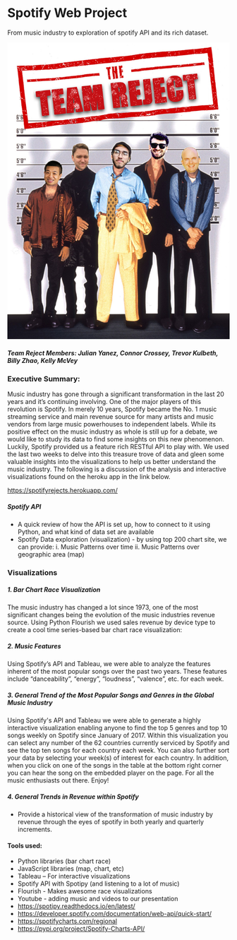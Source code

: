 # Spotify Web Project
From music industry to exploration of spotify API and its rich dataset.

![team photo](team-reject.jpg)

##### Team Reject Members: Julian Yanez, Connor Crossey, Trevor Kulbeth, Billy Zhao, Kelly McVey

### Executive Summary:

Music industry has gone through a significant transformation in the last 20 years and it’s continuing involving. One of the major players of this revolution is Spotify. In merely 10 years, Spotify became the No. 1 music streaming service and main revenue source for many artists and music vendors from large music powerhouses to independent labels. While its positive effect on the music industry as whole is still up for a debate, we would like to study its data to find some insights on this new phenomenon. Luckily, Spotify provided us a feature rich RESTful API to play with. We used the last two weeks to delve into this treasure trove of data and gleen some valuable insights into the visualizations to help us better understand the music industry. The following is a discussion of the analysis and interactive visualizations found on the heroku app in the link below.

https://spotifyrejects.herokuapp.com/

##### Spotify API
* A quick review of how the API is set up, how to connect to it using Python, and what kind of data set are available
* Spotify Data exploration (visualization) - by using top 200 chart site, we can provide:
    i.      Music Patterns over time
    ii.      Music Patterns over geographic area (map)

### Visualizations

##### 1. Bar Chart Race Visualization
The music industry has changed a lot since 1973, one of the most significant changes being the evolution of the music industries revenue source. Using Python Flourish we used sales revenue by device type to create a cool time series-based bar chart race  visualization:

##### 2. Music Features
Using Spotify’s API and Tableau, we were able to analyze the features inherent of the most popular songs over the past two years. These features include “danceability”, “energy”, “loudness”, “valence”, etc. for each week. 

##### 3. General Trend of the Most Popular Songs and Genres in the Global Music Industry
Using Spotify's API and Tableau we were able to generate a highly interactive visualization enabling anyone to find the top 5 genres and top 10 songs weekly on Spotify since January of 2017.  Within this visualization you can select any number of the 62 countries currently serviced by Spotify and see the top ten songs for each country each week. You can also further sort your data by selecting your week(s) of interest for each country. In addition, when you click on one of the songs in the table at the bottom right corner you can hear the song on the embedded player on the page. For all the music enthusiasts out there. Enjoy!
 
##### 4. General Trends in Revenue within Spotify
* Provide a historical view of the transformation of music industry by revenue through the eyes of spotify in both yearly and quarterly increments. 
 
#### Tools used:
* Python libraries (bar chart race)
* JavaScript libraries (map, chart, etc)
* Tableau – For interactive visualizations
* Spotify API with Spotipy (and listening to a lot of music)
* Flourish - Makes awesome race visualizations
* Youtube - adding music and videos to our presentation
* https://spotipy.readthedocs.io/en/latest/
* https://developer.spotify.com/documentation/web-api/quick-start/
* https://spotifycharts.com/regional
* https://pypi.org/project/Spotify-Charts-API/
